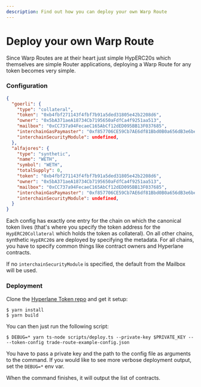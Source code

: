 ```yaml
---
description: Find out how you can deploy your own Warp Route
---
```


# Deploy your own Warp Route

Since Warp Routes are at their heart just simple HypERC20s which themselves are simple Router applications, deploying a Warp Route for any token becomes very simple.&#x20;

### Configuration

```json
{
  "goerli": {
    "type": "collateral",
    "token": "0xb4fbf271143f4fbf7b91a5ded31805e42b2208d6",
    "owner": "0x5bA371aeA18734Cb7195650aFdfCa4f9251aa513",
    "mailbox": "0xCC737a94FecaeC165AbCf12dED095BB13F037685",
    "interchainGasPaymaster": "0xf857706CE59Cb7AE6df81Bbd0B0a656dB3e6beDA",
    "interchainSecurityModule": undefined,
  },
  "alfajores": {
    "type": "synthetic",
    "name": "WETH",
    "symbol": "WETH",
    "totalSupply": 0,
    "token": "0xb4fbf271143f4fbf7b91a5ded31805e42b2208d6",
    "owner": "0x5bA371aeA18734Cb7195650aFdfCa4f9251aa513",
    "mailbox": "0xCC737a94FecaeC165AbCf12dED095BB13F037685",
    "interchainGasPaymaster": "0xf857706CE59Cb7AE6df81Bbd0B0a656dB3e6beDA",
    "interchainSecurityModule": undefined,
  }
}
```

Each config has exactly one entry for the chain on which the canonical token lives (that's where you specify the token address for the `HypERC20Collateral` which holds the token as collateral). On all other chains, synthetic `HypERC20`s are deployed by specifying the metadata. For all chains, you have to specify common things like contract owners and Hyperlane contracts.

If no `interchainSecurityModule` is specified, the default from the Mailbox will be used.

### Deployment

Clone the [Hyperlane Token repo](https://github.com/hyperlane-xyz/hyperlane-token) and get it setup:

```
$ yarn install
$ yarn build
```

You can then just run the following script:

```
$ DEBUG=* yarn ts-node scripts/deploy.ts --private-key $PRIVATE_KEY ----token-config trade-route-example-config.json
```

You have to pass a private key and the path to the config file as arguments to the command. If you would like to see more verbose deployment output, set the `DEBUG=*` env var.

When the command finishes, it will output the list of contracts.
